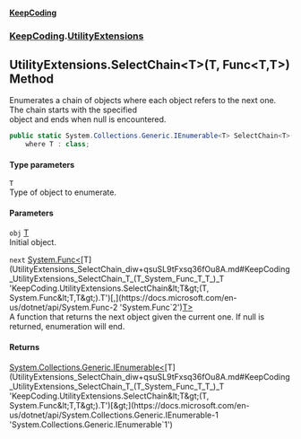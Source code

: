 #### [KeepCoding](index.md 'index')
### [KeepCoding](KeepCoding.md 'KeepCoding').[UtilityExtensions](UtilityExtensions.md 'KeepCoding.UtilityExtensions')
## UtilityExtensions.SelectChain&lt;T&gt;(T, Func&lt;T,T&gt;) Method
Enumerates a chain of objects where each object refers to the next one. The chain starts with the specified  
object and ends when null is encountered.
```csharp
public static System.Collections.Generic.IEnumerable<T> SelectChain<T>(this T obj, System.Func<T,T> next)
    where T : class;
```
#### Type parameters
<a name='KeepCoding_UtilityExtensions_SelectChain_T_(T_System_Func_T_T_)_T'></a>
`T`  
Type of object to enumerate.
  
#### Parameters
<a name='KeepCoding_UtilityExtensions_SelectChain_T_(T_System_Func_T_T_)_obj'></a>
`obj` [T](UtilityExtensions_SelectChain_diw+qsuSL9tFxsq36fOu8A.md#KeepCoding_UtilityExtensions_SelectChain_T_(T_System_Func_T_T_)_T 'KeepCoding.UtilityExtensions.SelectChain&lt;T&gt;(T, System.Func&lt;T,T&gt;).T')  
Initial object.
  
<a name='KeepCoding_UtilityExtensions_SelectChain_T_(T_System_Func_T_T_)_next'></a>
`next` [System.Func&lt;](https://docs.microsoft.com/en-us/dotnet/api/System.Func-2 'System.Func`2')[T](UtilityExtensions_SelectChain_diw+qsuSL9tFxsq36fOu8A.md#KeepCoding_UtilityExtensions_SelectChain_T_(T_System_Func_T_T_)_T 'KeepCoding.UtilityExtensions.SelectChain&lt;T&gt;(T, System.Func&lt;T,T&gt;).T')[,](https://docs.microsoft.com/en-us/dotnet/api/System.Func-2 'System.Func`2')[T](UtilityExtensions_SelectChain_diw+qsuSL9tFxsq36fOu8A.md#KeepCoding_UtilityExtensions_SelectChain_T_(T_System_Func_T_T_)_T 'KeepCoding.UtilityExtensions.SelectChain&lt;T&gt;(T, System.Func&lt;T,T&gt;).T')[&gt;](https://docs.microsoft.com/en-us/dotnet/api/System.Func-2 'System.Func`2')  
A function that returns the next object given the current one. If null is returned, enumeration will end.
  
#### Returns
[System.Collections.Generic.IEnumerable&lt;](https://docs.microsoft.com/en-us/dotnet/api/System.Collections.Generic.IEnumerable-1 'System.Collections.Generic.IEnumerable`1')[T](UtilityExtensions_SelectChain_diw+qsuSL9tFxsq36fOu8A.md#KeepCoding_UtilityExtensions_SelectChain_T_(T_System_Func_T_T_)_T 'KeepCoding.UtilityExtensions.SelectChain&lt;T&gt;(T, System.Func&lt;T,T&gt;).T')[&gt;](https://docs.microsoft.com/en-us/dotnet/api/System.Collections.Generic.IEnumerable-1 'System.Collections.Generic.IEnumerable`1')  
